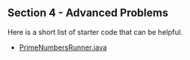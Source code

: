 ## Section 4 - Advanced Problems

Here is a short list of starter code that can be helpful.

* [PrimeNumbersRunner.java](./PrimeNumbersRunner.java)
